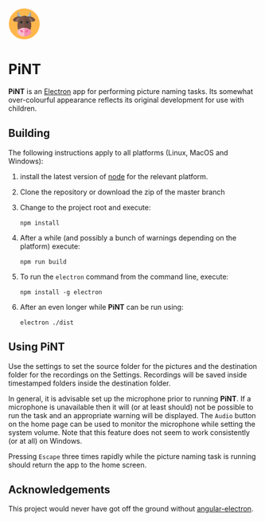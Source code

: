 ![PiNT logo](./logo-pint.png)
# PiNT

**PiNT** is an [Electron](https://electron.atom.io/)
app for performing picture naming tasks.
Its somewhat over-colourful appearance reflects its original
development for use with children.

## Building

The following instructions apply to all platforms (Linux, MacOS and Windows):

1. install the latest version of [node](https://nodejs.org/en/)
for the relevant platform.

2. Clone the repository or download the zip of the master branch

3. Change to the project root and execute:
    ```
    npm install
    ```
4. After a while (and possibly a bunch of warnings depending on the platform)
execute:
    ```
    npm run build
    ```
5. To run the `electron` command from the command line, execute:
    ```
    npm install -g electron
    ```
6. After an even longer while **PiNT** can be run using:

    ```
    electron ./dist
    ```

## Using PiNT

Use the settings to set the source folder for the pictures
and the destination folder for the recordings on the Settings.
Recordings will be saved
inside timestamped folders inside the destination folder.

In general, it is advisable set up the microphone prior to
running **PiNT**.
If a microphone is unavailable then it will (or at least should)
not be possible to run the task and an appropriate warning
will be displayed.
The `Audio` button on the home page can be used to monitor
the microphone while setting the system volume.
Note that this feature does not seem to work consistently
(or at all) on Windows.

Pressing `Escape` three times rapidly while the
picture naming task is running should return the app
to the home screen.

## Acknowledgements

This project would never have got off the ground without
[angular-electron](https://github.com/maximegris/angular-electron).
